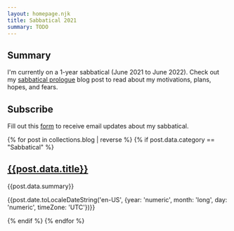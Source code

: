 ```yaml
---
layout: homepage.njk
title: Sabbatical 2021
summary: TODO
---
```


<section class="homepage--section">
  <h2>Summary</h2>
  <p>
    I'm currently on a 1-year sabbatical (June 2021 to June 2022).
    Check out my <a href="/sabbatical/prologue">sabbatical prologue</a>
    blog post to read about my motivations, plans, hopes, and fears.
  </p>
</section>
<section class="homepage--section">
  <h2>Subscribe</h2>
  <p>
    Fill out this
    <a href="https://forms.gle/sAi4sLYcsuXTeZAU7">form</a>
    to receive email updates about my sabbatical.
  </p>
</section>
{% for post in collections.blog | reverse %}
  {% if post.data.category == "Sabbatical" %}
  <section class="homepage--section">
    <h2><a href="{{post.url}}">{{post.data.title}}</a></h2>
    <p>{{post.data.summary}}</p>
    <p>{{post.date.toLocaleDateString('en-US', {year: 'numeric', month: 'long', day: 'numeric', timeZone: 'UTC'})}}</p>
  </section>
  {% endif %}
{% endfor %}
